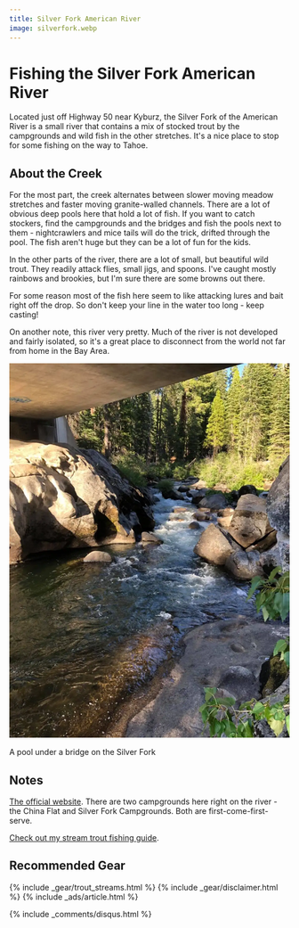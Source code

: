 ```yaml
---
title: Silver Fork American River
image: silverfork.webp
---
```


# Fishing the Silver Fork American River

Located just off Highway 50 near Kyburz, the Silver Fork of the American River is a small river that contains a mix of stocked trout by the campgrounds and wild fish in the other stretches. It's a nice place to stop for some fishing on the way to Tahoe.

## About the Creek

For the most part, the creek alternates between slower moving meadow stretches and faster moving granite-walled channels. There are a lot of obvious deep pools here that hold a lot of fish. If you want to catch stockers, find the campgrounds and the bridges and fish the pools next to them - nightcrawlers and mice tails will do the trick, drifted through the pool. The fish aren't huge but they can be a lot of fun for the kids.

In the other parts of the river, there are a lot of small, but beautiful wild trout. They readily attack flies, small jigs, and spoons. I've caught mostly rainbows and brookies, but I'm sure there are some browns out there.

For some reason most of the fish here seem to like attacking lures and bait right off the drop. So don't keep your line in the water too long - keep casting!

On another note, this river very pretty. Much of the river is not developed and fairly isolated, so it's a great place to disconnect from the world not far from home in the Bay Area.

![A pool under a bridge on the Silver Fork](/assets/images/silverfork2.webp)
<div class="caption">A pool under a bridge on the Silver Fork</div>

## Notes

[The official website](https://www.fs.usda.gov/detail/eldorado/learning/nature-science/?cid=fsbdev7_019125). There are two campgrounds here right on the river - the China Flat and Silver Fork Campgrounds. Both are first-come-first-serve.

[Check out my stream trout fishing guide](/troutstreams).

## Recommended Gear

{% include _gear/trout_streams.html %}
{% include _gear/disclaimer.html %}
{% include _ads/article.html %}

{% include _comments/disqus.html %}